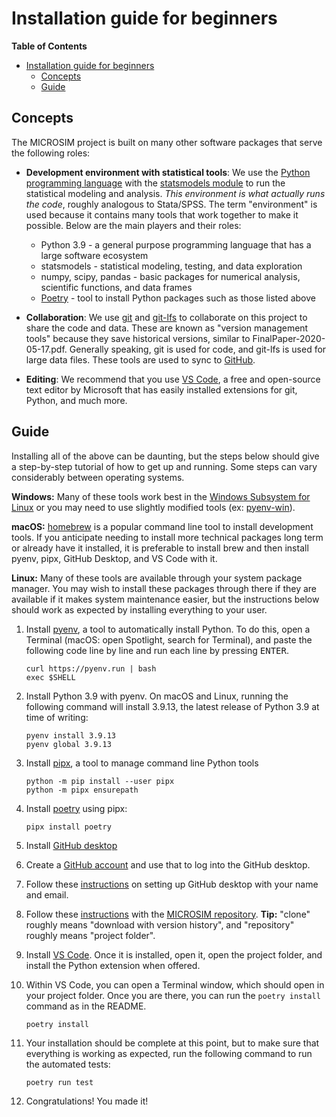 # Installation guide for beginners

**Table of Contents**

- [Installation guide for beginners](#installation-guide-for-beginners)
    - [Concepts](#concepts)
    - [Guide](#guide)


## Concepts

The MICROSIM project is built on many other software packages that serve the following roles:

* **Development environment with statistical tools**: We use the [Python programming language](https://www.python.org/) with the [statsmodels module](https://www.statsmodels.org/stable/index.html) to run the statistical modeling and analysis. *This environment is what actually runs the code*, roughly analogous to Stata/SPSS. The term "environment" is used because it contains many tools that work together to make it possible. Below are the main players and their roles:
  * Python 3.9 - a general purpose programming language that has a large software ecosystem
  * statsmodels - statistical modeling, testing, and data exploration
  * numpy, scipy, pandas - basic packages for numerical analysis, scientific functions, and data frames
  * [Poetry](https://python-poetry.org/) - tool to install Python packages such as those listed above

* **Collaboration**: We use [git](https://git-scm.com/) and [git-lfs](https://git-lfs.github.com/) to collaborate on this project to share the code and data. These are known as "version management tools" because they save historical versions, similar to FinalPaper-2020-05-17.pdf. Generally speaking, git is used for code, and git-lfs is used for large data files. These tools are used to sync to [GitHub](https://github.com/jburke5/microsim).

* **Editing**: We recommend that you use [VS Code](https://code.visualstudio.com/), a free and open-source text editor by Microsoft that has easily installed extensions for git, Python, and much more.

## Guide

Installing all of the above can be daunting, but the steps below should give a step-by-step tutorial of how to get up and running. Some steps can vary considerably between operating systems.

**Windows:** Many of these tools work best in the [Windows Subsystem for Linux](https://docs.microsoft.com/en-us/windows/wsl/install-win10) or you may need to use slightly modified tools (ex: [pyenv-win](https://github.com/pyenv-win/pyenv-win)).

**macOS:** [homebrew](https://brew.sh/) is a popular command line tool to install development tools. If you anticipate needing to install more technical packages long term or already have it installed, it is preferable to install brew and then install pyenv, pipx, GitHub Desktop, and VS Code with it.

**Linux:** Many of these tools are available through your system package manager. You may wish to install these packages through there if they are available if it makes system maintenance easier, but the instructions below should work as expected by installing everything to your user.

1. Install [pyenv](https://github.com/pyenv/pyenv#installation), a tool to automatically install Python. To do this, open a Terminal (macOS: open Spotlight, search for Terminal), and paste the following code line by line and run each line by pressing <kbd>ENTER</kbd>.

    ```
    curl https://pyenv.run | bash
    exec $SHELL
    ```

1. Install Python 3.9 with pyenv. On macOS and Linux, running the following command will install 3.9.13, the latest release of Python 3.9 at time of writing:

    ```
    pyenv install 3.9.13
    pyenv global 3.9.13
    ```

1. Install [pipx](https://github.com/pipxproject/pipx), a tool to manage command line Python tools

    ```
    python -m pip install --user pipx
    python -m pipx ensurepath
    ```

1. Install [poetry](https://python-poetry.org/docs/#installation) using pipx:

    ```
    pipx install poetry
    ```

1. Install [GitHub desktop](https://desktop.github.com/)

1. Create a [GitHub account](https://github.com/) and use that to log into the GitHub desktop.

1. Follow these [instructions](https://help.github.com/en/desktop/getting-started-with-github-desktop/configuring-git-for-github-desktop) on setting up GitHub desktop with your name and email.

1. Follow these [instructions](https://help.github.com/en/desktop/contributing-to-projects/cloning-a-repository-from-github-to-github-desktop) with the [MICROSIM repository](https://github.com/jburke5/microsim).
**Tip:** "clone" roughly means "download with version history", and "repository" roughly means "project folder".

1. Install [VS Code](https://code.visualstudio.com/Download). Once it is installed, open it, open the project folder, and install the Python extension when offered.

1. Within VS Code, you can open a Terminal window, which should open in your project folder. Once you are there, you can run the `poetry install` command as in the README.

    ```
    poetry install
    ```

1. Your installation should be complete at this point, but to make sure that everything is working as expected, run the following command to run the automated tests:

    ```
    poetry run test
    ```

1. Congratulations! You made it!
